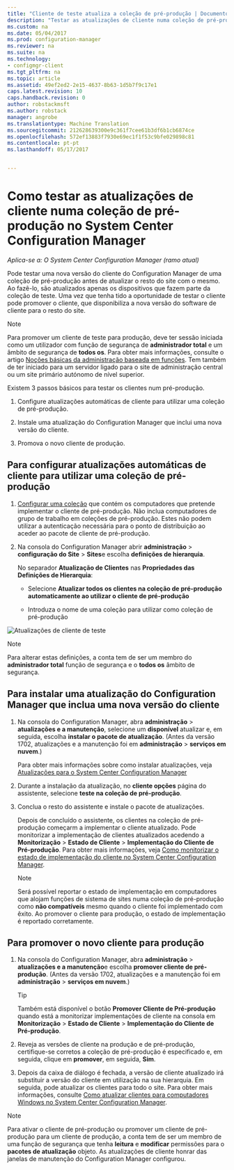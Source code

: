 ```yaml
---
title: "Cliente de teste atualiza a coleção de pré-produção | Documentos do Microsoft"
description: "Testar as atualizações de cliente numa coleção de pré-produção no System Center Configuration Manager."
ms.custom: na
ms.date: 05/04/2017
ms.prod: configuration-manager
ms.reviewer: na
ms.suite: na
ms.technology:
- configmgr-client
ms.tgt_pltfrm: na
ms.topic: article
ms.assetid: 49ef2ed2-2e15-4637-8b63-1d5b7f9c17e1
caps.latest.revision: 10
caps.handback.revision: 0
author: robstackmsft
ms.author: robstack
manager: angrobe
ms.translationtype: Machine Translation
ms.sourcegitcommit: 212628639300e9c361f7cee61b3df6b1cb6874ce
ms.openlocfilehash: 572ef13883f7930e69ec1f1f53c9bfe029898c81
ms.contentlocale: pt-pt
ms.lasthandoff: 05/17/2017


---
```

# <a name="how-to-test-client-upgrades-in-a-pre-production-collection-in-system-center-configuration-manager"></a>Como testar as atualizações de cliente numa coleção de pré-produção no System Center Configuration Manager

*Aplica-se a: O System Center Configuration Manager (ramo atual)*

Pode testar uma nova versão do cliente do Configuration Manager de uma coleção de pré-produção antes de atualizar o resto do site com o mesmo.  Ao fazê-lo, são atualizados apenas os dispositivos que fazem parte da coleção de teste. Uma vez que tenha tido a oportunidade de testar o cliente pode promover o cliente, que disponibiliza a nova versão do software de cliente para o resto do site.

> [!NOTE]
> Para promover um cliente de teste para produção, deve ter sessão iniciada como um utilizador com função de segurança de **administrador total** e um âmbito de segurança de **todos os**. Para obter mais informações, consulte o artigo [Noções básicas da administração baseada em funções](/sccm/core/understand/fundamentals-of-role-based-administration). Tem também de ter iniciado para um servidor ligado para o site de administração central ou um site primário autónomo de nível superior.

 Existem 3 passos básicos para testar os clientes num pré-produção.  

1.  Configure atualizações automáticas de cliente para utilizar uma coleção de pré-produção.  

2.  Instale uma atualização do Configuration Manager que inclui uma nova versão do cliente.  

3.  Promova o novo cliente de produção.  

##  <a name="to-configure-automatic-client-upgrades-to-use-a-pre-production-collection"></a>Para configurar atualizações automáticas de cliente para utilizar uma coleção de pré-produção  

1. [Configurar uma coleção](..\collections\create-collections.md) que contém os computadores que pretende implementar o cliente de pré-produção. Não inclua computadores de grupo de trabalho em coleções de pré-produção. Estes não podem utilizar a autenticação necessária para o ponto de distribuição ao aceder ao pacote de cliente de pré-produção.   

1.  Na consola do Configuration Manager abrir **administração** > **configuração do Site** > **Sites**e escolha **definições de hierarquia**.  

     No separador **Atualização de Clientes** nas **Propriedades das Definições de Hierarquia**:  

    -   Selecione **Atualizar todos os clientes na coleção de pré-produção automaticamente ao utilizar o cliente de pré-produção**  

    -   Introduza o nome de uma coleção para utilizar como coleção de pré-produção  

![Atualizações de cliente de teste](media/test-client-upgrades.png)

>[!NOTE]
>Para alterar estas definições, a conta tem de ser um membro do **administrador total** função de segurança e o **todos os** âmbito de segurança.


##  <a name="to-install-a-configuration-manager-update-that-includes-a-new-version-of-the-client"></a>Para instalar uma atualização do Configuration Manager que inclua uma nova versão do cliente  

1.  Na consola do Configuration Manager, abra **administração** > **atualizações e a manutenção**, selecione um **disponível** atualizar e, em seguida, escolha **instalar o pacote de atualização**. (Antes da versão 1702, atualizações e a manutenção foi em **administração** > **serviços em nuvem**.)

     Para obter mais informações sobre como instalar atualizações, veja [Atualizações para o System Center Configuration Manager](../../../../core/servers/manage/updates.md)  

2.  Durante a instalação da atualização, no **cliente opções** página do assistente, selecione **teste na coleção de pré-produção**.  

3.  Conclua o resto do assistente e instale o pacote de atualizações.  

     Depois de concluído o assistente, os clientes na coleção de pré-produção começarm a implementar o cliente atualizado. Pode monitorizar a implementação de clientes atualizados acedendo a **Monitorização** > **Estado de Cliente** > **Implementação do Cliente de Pré-produção**. Para obter mais informações, veja [Como monitorizar o estado de implementação do cliente no System Center Configuration Manager](../../../../core/clients/deploy/monitor-client-deployment-status.md).

    > [!NOTE]
    > Será possível reportar o estado de implementação em computadores que alojam funções de sistema de sites numa coleção de pré-produção como **não compatíveis** mesmo quando o cliente foi implementado com êxito. Ao promover o cliente para produção, o estado de implementação é reportado corretamente.

##  <a name="to-promote-the-new-client-to-production"></a>Para promover o novo cliente para produção  

1.  Na consola do Configuration Manager, abra **administração** > **atualizações e a manutenção**e escolha **promover cliente de pré-produção**. (Antes da versão 1702, atualizações e a manutenção foi em **administração** > **serviços em nuvem**.)

    > [!TIP]
    > Também está disponível o botão **Promover Cliente de Pré-produção** quando está a monitorizar implementações de cliente na consola em **Monitorização** > **Estado de Cliente** > **Implementação do Cliente de Pré-produção**.

2.  Reveja as versões de cliente na produção e de pré-produção, certifique-se corretos a coleção de pré-produção é especificado e, em seguida, clique em **promover**, em seguida, **Sim**.  

3.  Depois da caixa de diálogo é fechada, a versão de cliente atualizado irá substituir a versão do cliente em utilização na sua hierarquia. Em seguida, pode atualizar os clientes para todo o site. Para obter mais informações, consulte [Como atualizar clientes para computadores Windows no System Center Configuration Manager](../../../../core/clients/manage/upgrade/upgrade-clients-for-windows-computers.md).  

>[!NOTE]
>Para ativar o cliente de pré-produção ou promover um cliente de pré-produção para um cliente de produção, a conta tem de ser um membro de uma função de segurança que tenha **leitura** e **modificar** permissões para o **pacotes de atualização** objeto.
>As atualizações de cliente honrar das janelas de manutenção do Configuration Manager configurou.

